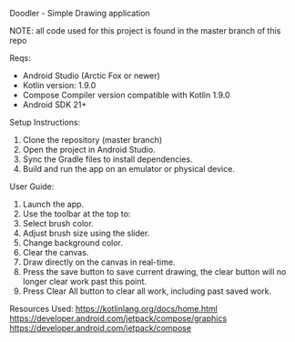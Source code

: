 Doodler - Simple Drawing application

NOTE: all code used for this project is found in the master branch of this repo

Reqs:
- Android Studio (Arctic Fox or newer)
- Kotlin version: 1.9.0
- Compose Compiler version compatible with Kotlin 1.9.0
- Android SDK 21+

Setup Instructions:
1. Clone the repository (master branch)
2. Open the project in Android Studio.
3. Sync the Gradle files to install dependencies.
4. Build and run the app on an emulator or physical device.

User Guide:
1. Launch the app.
2. Use the toolbar at the top to:
3. Select brush color.
4. Adjust brush size using the slider.
5. Change background color.
6. Clear the canvas.
7. Draw directly on the canvas in real-time.
8. Press the save button to save current drawing, the clear button will no longer clear work past this point.
9. Press Clear All button to clear all work, including past saved work.

Resources Used:
https://kotlinlang.org/docs/home.html
https://developer.android.com/jetpack/compose/graphics
https://developer.android.com/jetpack/compose
